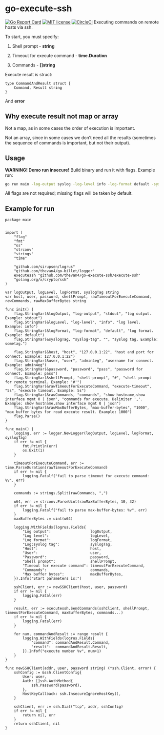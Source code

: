 # go-execute-ssh

[![Go Report Card](https://goreportcard.com/badge/github.com/thevan4/go-execute-ssh)](https://goreportcard.com/report/github.com/thevan4/go-execute-ssh) [![MIT license](https://img.shields.io/badge/license-MIT-brightgreen.svg)](https://opensource.org/licenses/MIT) [![CircleCI](https://circleci.com/gh/thevan4/go-execute-ssh.svg?style=svg)](https://circleci.com/gh/thevan4/go-execute-ssh)
Executing commands on remote hosts via ssh.

To start, you must specify:

1. Shell prompt - **string**

2. Timeout for execute command - **time.Duration**

3. Commands - **[]string**

Execute result is struct:

```golang
type CommandAndResult struct {
    Command, Result string
}
```

And **error**

## Why execute result not map or array

Not a map, as in some cases the order of execution is important.

Not an array, since in some cases we don’t need all the results (sometimes the sequence of commands is important, but not their output).

## Usage

**WARNING! Demo run insecure!**
Build binary and run it with flags. Example run:

```bash
go run main -log-output syslog -log-level info -log-format default -syslog-tag sometag -host 1.1.1.1:22 -user admin1 -password pass -shellPrompt '$' -execute-timeout 10s -commands 'ls,cat 123.txt' -max-buffer-bytes 2000
```

All flags are not required; missing flags will be taken by default.

## Example for run

```golang
package main


import (
    "flag"
    "fmt"
    "os"
    "strconv"
    "strings"
    "time"

    "github.com/sirupsen/logrus"
    "github.com/thevan4/go-billet/logger"
    executessh "github.com/thevan4/go-execute-ssh/execute-ssh"
    "golang.org/x/crypto/ssh"
)

var logOutput, logLevel, logFormat, syslogTag string
var host, user, password, shellPrompt, rawTimeoutForExecuteCommand, rawCommands, rawMaxBufferBytes string

func init() {
    flag.StringVar(&logOutput, "log-output", "stdout", "log output. Example: stdout")
    flag.StringVar(&logLevel, "log-level", "info", "log level. Example: info")
    flag.StringVar(&logFormat, "log-format", "default", "log format. Example: default")
    flag.StringVar(&syslogTag, "syslog-tag", "", "syslog tag. Example: sometag.")

    flag.StringVar(&host, "host", "127.0.0.1:22", "host and port for connect. Example: 127.0.0.1:22")
    flag.StringVar(&user, "user", "admin4eg", "username for connect. Example: admin4eg")
    flag.StringVar(&password, "password", "pass", "password for connect. Example: pass")
    flag.StringVar(&shellPrompt, "shell-prompt", "#", "shell prompt for remote terminal. Example: '#'")
    flag.StringVar(&rawTimeoutForExecuteCommand, "execute-timeout", "5s", "execute timeout. Example: 5s")
    flag.StringVar(&rawCommands, "commands", "show hostname,show interface mgmt 0 | json", "commands for execute. Delimiter ','. Example: show hostname,show interface mgmt 0 | json")
    flag.StringVar(&rawMaxBufferBytes, "max-buffer-bytes", "1000", "max buffer bytes for read execute result. Example: 1000")
    flag.Parse()
}

func main() {
    logging, err := logger.NewLogger(logOutput, logLevel, logFormat, syslogTag)
    if err != nil {
        fmt.Println(err)
        os.Exit(1)
    }

    timeoutForExecuteCommand, err := time.ParseDuration(rawTimeoutForExecuteCommand)
    if err != nil {
        logging.Fatalf("fail to parse timeout for execute command: %v", err)
    }

    commands := strings.Split(rawCommands, ",")

    u64, err := strconv.ParseUint(rawMaxBufferBytes, 10, 32)
    if err != nil {
        logging.Fatalf("fail to parse max-buffer-bytes: %v", err)
    }
    maxBufferBytes := uint(u64)

    logging.WithFields(logrus.Fields{
        "Log output":                  logOutput,
        "Log level":                   logLevel,
        "Log format":                  logFormat,
        "Log:syslog tag":              syslogTag,
        "Host":                        host,
        "User":                        user,
        "Password":                    password,
        "Shell prompt":                shellPrompt,
        "Timeout for execute command": timeoutForExecuteCommand,
        "Commands":                    commands,
        "Max buffer bytes":            maxBufferBytes,
    }).Info("Start parameters is:")

    sshClient, err := newSSHClient(host, user, password)
    if err != nil {
        logging.Fatal(err)
    }

    result, err := executessh.SendCommands(sshClient, shellPrompt, timeoutForExecuteCommand, maxBufferBytes, commands...)
    if err != nil {
        logging.Fatal(err)
    }

    for num, commandAndResult := range result {
        logging.WithFields(logrus.Fields{
            "command": commandAndResult.Command,
            "result":  commandAndResult.Result,
        }).Infof("execute number %v", num+1)
    }
}

func newSSHClient(addr, user, password string) (*ssh.Client, error) {
    sshConfig := &ssh.ClientConfig{
        User: user,
        Auth: []ssh.AuthMethod{
            ssh.Password(password),
        },
        HostKeyCallback: ssh.InsecureIgnoreHostKey(),
    }

    sshClient, err := ssh.Dial("tcp", addr, sshConfig)
    if err != nil {
        return nil, err
    }
    return sshClient, nil
}
```
